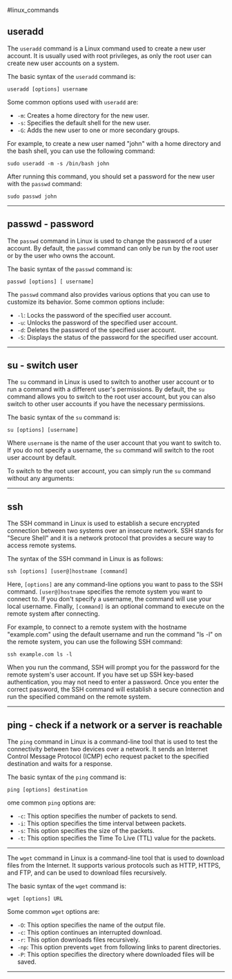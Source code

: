 #linux_commands 

## useradd

The `useradd` command is a Linux command used to create a new user account. It is usually used with root privileges, as only the root user can create new user accounts on a system.

The basic syntax of the `useradd` command is:

```linux
useradd [options] username
```

Some common options used with `useradd` are:

-   `-m`: Creates a home directory for the new user.
-   `-s`: Specifies the default shell for the new user.
-   `-G`: Adds the new user to one or more secondary groups.

For example, to create a new user named "john" with a home directory and the bash shell, you can use the following command:

```linux
sudo useradd -m -s /bin/bash john
```

After running this command, you should set a password for the new user with the `passwd` command:

```linux
sudo passwd john
```

------------

## passwd - password

The `passwd` command in Linux is used to change the password of a user account. By default, the `passwd` command can only be run by the root user or by the user who owns the account.

The basic syntax of the `passwd` command is:

```linux
passwd [options] [ username]
```

The `passwd` command also provides various options that you can use to customize its behavior. Some common options include:

-   `-l`: Locks the password of the specified user account.
-   `-u`: Unlocks the password of the specified user account.
-   `-d`: Deletes the password of the specified user account.
-   `-S`: Displays the status of the password for the specified user account.

------------

## su - switch user

The `su` command in Linux is used to switch to another user account or to run a command with a different user's permissions. By default, the `su` command allows you to switch to the root user account, but you can also switch to other user accounts if you have the necessary permissions.

The basic syntax of the `su` command is:

```linux
su [options] [username]
```

Where `username` is the name of the user account that you want to switch to. If you do not specify a username, the `su` command will switch to the root user account by default.

To switch to the root user account, you can simply run the `su` command without any arguments:

-----------------------

## ssh

The SSH command in Linux is used to establish a secure encrypted connection between two systems over an insecure network. SSH stands for "Secure Shell" and it is a network protocol that provides a secure way to access remote systems.

The syntax of the SSH command in Linux is as follows:

```linux
ssh [options] [user@]hostname [command]
```

Here, `[options]` are any command-line options you want to pass to the SSH command. `[user@]hostname` specifies the remote system you want to connect to. If you don't specify a username, the command will use your local username. Finally, `[command]` is an optional command to execute on the remote system after connecting.

For example, to connect to a remote system with the hostname "example.com" using the default username and run the command "ls -l" on the remote system, you can use the following SSH command:

```linux
ssh example.com ls -l
```

When you run the command, SSH will prompt you for the password for the remote system's user account. If you have set up SSH key-based authentication, you may not need to enter a password. Once you enter the correct password, the SSH command will establish a secure connection and run the specified command on the remote system.

----------

## ping - check if a network or a server is reachable

The `ping` command in Linux is a command-line tool that is used to test the connectivity between two devices over a network. It sends an Internet Control Message Protocol (ICMP) echo request packet to the specified destination and waits for a response.

The basic syntax of the `ping` command is:

```linux
ping [options] destination
```

ome common `ping` options are:

-   `-c`: This option specifies the number of packets to send.
-   `-i`: This option specifies the time interval between packets.
-   `-s`: This option specifies the size of the packets.
-   `-t`: This option specifies the Time To Live (TTL) value for the packets.

-------------------

The `wget` command in Linux is a command-line tool that is used to download files from the Internet. It supports various protocols such as HTTP, HTTPS, and FTP, and can be used to download files recursively.

The basic syntax of the `wget` command is:

```linux
wget [options] URL
```

Some common `wget` options are:

-   `-O`: This option specifies the name of the output file.
-   `-c`: This option continues an interrupted download.
-   `-r`: This option downloads files recursively.
-   `-np`: This option prevents `wget` from following links to parent directories.
-   `-P`: This option specifies the directory where downloaded files will be saved.

-----------------